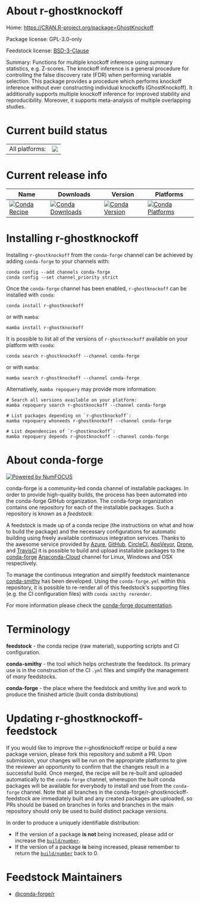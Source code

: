 About r-ghostknockoff
=====================

Home: https://CRAN.R-project.org/package=GhostKnockoff

Package license: GPL-3.0-only

Feedstock license: [BSD-3-Clause](https://github.com/conda-forge/r-ghostknockoff-feedstock/blob/main/LICENSE.txt)

Summary: Functions for multiple knockoff inference using summary statistics, e.g. Z-scores. The knockoff inference is a general procedure for controlling the false discovery rate (FDR) when performing variable selection. This package provides a procedure which performs knockoff inference without ever constructing individual knockoffs (GhostKnockoff). It additionally supports multiple knockoff inference for improved stability and reproducibility. Moreover, it supports meta-analysis of multiple overlapping studies.

Current build status
====================


<table><tr><td>All platforms:</td>
    <td>
      <a href="https://dev.azure.com/conda-forge/feedstock-builds/_build/latest?definitionId=14723&branchName=main">
        <img src="https://dev.azure.com/conda-forge/feedstock-builds/_apis/build/status/r-ghostknockoff-feedstock?branchName=main">
      </a>
    </td>
  </tr>
</table>

Current release info
====================

| Name | Downloads | Version | Platforms |
| --- | --- | --- | --- |
| [![Conda Recipe](https://img.shields.io/badge/recipe-r--ghostknockoff-green.svg)](https://anaconda.org/conda-forge/r-ghostknockoff) | [![Conda Downloads](https://img.shields.io/conda/dn/conda-forge/r-ghostknockoff.svg)](https://anaconda.org/conda-forge/r-ghostknockoff) | [![Conda Version](https://img.shields.io/conda/vn/conda-forge/r-ghostknockoff.svg)](https://anaconda.org/conda-forge/r-ghostknockoff) | [![Conda Platforms](https://img.shields.io/conda/pn/conda-forge/r-ghostknockoff.svg)](https://anaconda.org/conda-forge/r-ghostknockoff) |

Installing r-ghostknockoff
==========================

Installing `r-ghostknockoff` from the `conda-forge` channel can be achieved by adding `conda-forge` to your channels with:

```
conda config --add channels conda-forge
conda config --set channel_priority strict
```

Once the `conda-forge` channel has been enabled, `r-ghostknockoff` can be installed with `conda`:

```
conda install r-ghostknockoff
```

or with `mamba`:

```
mamba install r-ghostknockoff
```

It is possible to list all of the versions of `r-ghostknockoff` available on your platform with `conda`:

```
conda search r-ghostknockoff --channel conda-forge
```

or with `mamba`:

```
mamba search r-ghostknockoff --channel conda-forge
```

Alternatively, `mamba repoquery` may provide more information:

```
# Search all versions available on your platform:
mamba repoquery search r-ghostknockoff --channel conda-forge

# List packages depending on `r-ghostknockoff`:
mamba repoquery whoneeds r-ghostknockoff --channel conda-forge

# List dependencies of `r-ghostknockoff`:
mamba repoquery depends r-ghostknockoff --channel conda-forge
```


About conda-forge
=================

[![Powered by
NumFOCUS](https://img.shields.io/badge/powered%20by-NumFOCUS-orange.svg?style=flat&colorA=E1523D&colorB=007D8A)](https://numfocus.org)

conda-forge is a community-led conda channel of installable packages.
In order to provide high-quality builds, the process has been automated into the
conda-forge GitHub organization. The conda-forge organization contains one repository
for each of the installable packages. Such a repository is known as a *feedstock*.

A feedstock is made up of a conda recipe (the instructions on what and how to build
the package) and the necessary configurations for automatic building using freely
available continuous integration services. Thanks to the awesome service provided by
[Azure](https://azure.microsoft.com/en-us/services/devops/), [GitHub](https://github.com/),
[CircleCI](https://circleci.com/), [AppVeyor](https://www.appveyor.com/),
[Drone](https://cloud.drone.io/welcome), and [TravisCI](https://travis-ci.com/)
it is possible to build and upload installable packages to the
[conda-forge](https://anaconda.org/conda-forge) [Anaconda-Cloud](https://anaconda.org/)
channel for Linux, Windows and OSX respectively.

To manage the continuous integration and simplify feedstock maintenance
[conda-smithy](https://github.com/conda-forge/conda-smithy) has been developed.
Using the ``conda-forge.yml`` within this repository, it is possible to re-render all of
this feedstock's supporting files (e.g. the CI configuration files) with ``conda smithy rerender``.

For more information please check the [conda-forge documentation](https://conda-forge.org/docs/).

Terminology
===========

**feedstock** - the conda recipe (raw material), supporting scripts and CI configuration.

**conda-smithy** - the tool which helps orchestrate the feedstock.
                   Its primary use is in the construction of the CI ``.yml`` files
                   and simplify the management of *many* feedstocks.

**conda-forge** - the place where the feedstock and smithy live and work to
                  produce the finished article (built conda distributions)


Updating r-ghostknockoff-feedstock
==================================

If you would like to improve the r-ghostknockoff recipe or build a new
package version, please fork this repository and submit a PR. Upon submission,
your changes will be run on the appropriate platforms to give the reviewer an
opportunity to confirm that the changes result in a successful build. Once
merged, the recipe will be re-built and uploaded automatically to the
`conda-forge` channel, whereupon the built conda packages will be available for
everybody to install and use from the `conda-forge` channel.
Note that all branches in the conda-forge/r-ghostknockoff-feedstock are
immediately built and any created packages are uploaded, so PRs should be based
on branches in forks and branches in the main repository should only be used to
build distinct package versions.

In order to produce a uniquely identifiable distribution:
 * If the version of a package **is not** being increased, please add or increase
   the [``build/number``](https://docs.conda.io/projects/conda-build/en/latest/resources/define-metadata.html#build-number-and-string).
 * If the version of a package **is** being increased, please remember to return
   the [``build/number``](https://docs.conda.io/projects/conda-build/en/latest/resources/define-metadata.html#build-number-and-string)
   back to 0.

Feedstock Maintainers
=====================

* [@conda-forge/r](https://github.com/conda-forge/r/)

